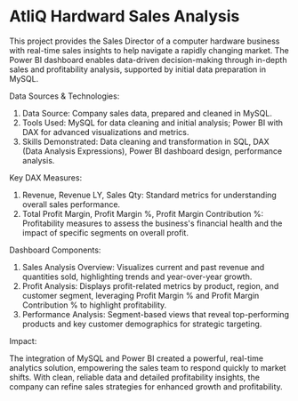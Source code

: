 # AtliQ Hardward Sales Analysis

This project provides the Sales Director of a computer hardware business with real-time sales insights to help navigate a rapidly changing market. The Power BI dashboard enables data-driven decision-making through in-depth sales and profitability analysis, supported by initial data preparation in MySQL.

Data Sources & Technologies:

 1. Data Source: Company sales data, prepared and cleaned in MySQL.
 2. Tools Used: MySQL for data cleaning and initial analysis; Power BI with DAX for advanced visualizations and metrics.
 3. Skills Demonstrated: Data cleaning and transformation in SQL, DAX (Data Analysis Expressions), Power BI dashboard design, performance analysis.

Key DAX Measures:

 1. Revenue, Revenue LY, Sales Qty: Standard metrics for understanding overall sales performance.
 2. Total Profit Margin, Profit Margin %, Profit Margin Contribution %: Profitability measures to assess the business's financial health and the impact of specific segments on overall profit.

Dashboard Components:

 1. Sales Analysis Overview: Visualizes current and past revenue and quantities sold, highlighting trends and year-over-year growth.
 2. Profit Analysis: Displays profit-related metrics by product, region, and customer segment, leveraging Profit Margin % and Profit Margin Contribution % to highlight profitability.
 3. Performance Analysis: Segment-based views that reveal top-performing products and key customer demographics for strategic targeting.

Impact:

The integration of MySQL and Power BI created a powerful, real-time analytics solution, empowering the sales team to respond quickly to market shifts. With clean, reliable data and detailed profitability insights, the company can refine sales strategies for enhanced growth and profitability.

